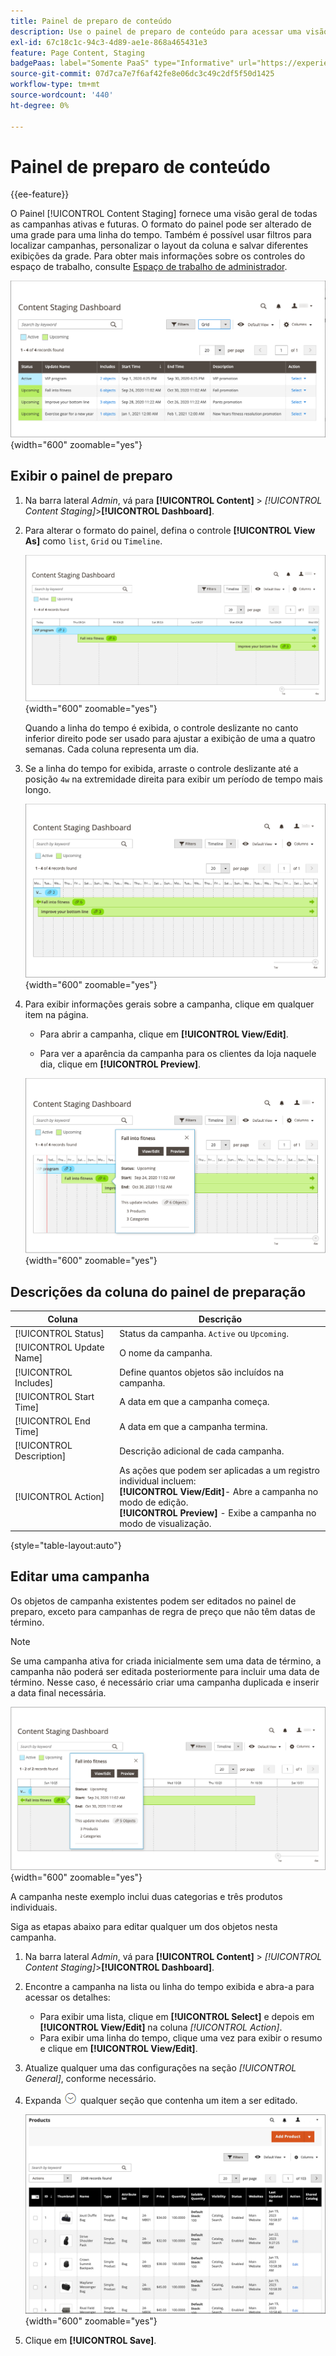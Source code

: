 ```yaml
---
title: Painel de preparo de conteúdo
description: Use o painel de preparo de conteúdo para acessar uma visão geral de todas as campanhas ativas e futuras.
exl-id: 67c18c1c-94c3-4d89-ae1e-868a465431e3
feature: Page Content, Staging
badgePaas: label="Somente PaaS" type="Informative" url="https://experienceleague.adobe.com/pt-br/docs/commerce/user-guides/product-solutions" tooltip="Aplica-se somente a projetos do Adobe Commerce na nuvem (infraestrutura do PaaS gerenciada pela Adobe) e a projetos locais."
source-git-commit: 07d7ca7e7f6af42fe8e06dc3c49c2df5f50d1425
workflow-type: tm+mt
source-wordcount: '440'
ht-degree: 0%

---
```


# Painel de preparo de conteúdo

{{ee-feature}}

O Painel [!UICONTROL Content Staging] fornece uma visão geral de todas as campanhas ativas e futuras. O formato do painel pode ser alterado de uma grade para uma linha do tempo. Também é possível usar filtros para localizar campanhas, personalizar o layout da coluna e salvar diferentes exibições da grade. Para obter mais informações sobre os controles do espaço de trabalho, consulte [Espaço de trabalho de administrador](../getting-started/admin-workspace.md).

![Painel de preparo na exibição de grade](./assets/content-staging-grid-view.png){width="600" zoomable="yes"}

## Exibir o painel de preparo

1. Na barra lateral _Admin_, vá para **[!UICONTROL Content]** > _[!UICONTROL Content Staging]_>**[!UICONTROL Dashboard]**.

1. Para alterar o formato do painel, defina o controle **[!UICONTROL View As]** como `list`, `Grid` ou `Timeline`.

   ![Modo de exibição de Linha do Tempo](./assets/content-staging-dashboard-timeline.png){width="600" zoomable="yes"}

   Quando a linha do tempo é exibida, o controle deslizante no canto inferior direito pode ser usado para ajustar a exibição de uma a quatro semanas. Cada coluna representa um dia.

1. Se a linha do tempo for exibida, arraste o controle deslizante até a posição `4w` na extremidade direita para exibir um período de tempo mais longo.

   ![Exibição de quatro semanas](./assets/content-staging-timeline-4-week-view.png){width="600" zoomable="yes"}

1. Para exibir informações gerais sobre a campanha, clique em qualquer item na página.

   - Para abrir a campanha, clique em **[!UICONTROL View/Edit]**.

   - Para ver a aparência da campanha para os clientes da loja naquele dia, clique em **[!UICONTROL Preview]**.

   ![Informações da campanha](./assets/content-staging-campaign-info.png){width="600" zoomable="yes"}

## Descrições da coluna do painel de preparação

| Coluna | Descrição |
|--- |--- |
| [!UICONTROL Status] | Status da campanha. `Active` ou `Upcoming`. |
| [!UICONTROL Update Name] | O nome da campanha. |
| [!UICONTROL Includes] | Define quantos objetos são incluídos na campanha. |
| [!UICONTROL Start Time] | A data em que a campanha começa. |
| [!UICONTROL End Time] | A data em que a campanha termina. |
| [!UICONTROL Description] | Descrição adicional de cada campanha. |
| [!UICONTROL Action] | As ações que podem ser aplicadas a um registro individual incluem:<br/>**[!UICONTROL View/Edit]**- Abre a campanha no modo de edição.<br/>**[!UICONTROL Preview]** - Exibe a campanha no modo de visualização. |

{style="table-layout:auto"}

## Editar uma campanha

Os objetos de campanha existentes podem ser editados no painel de preparo, exceto para campanhas de regra de preço que não têm datas de término.

>[!NOTE]
>
>Se uma campanha ativa for criada inicialmente sem uma data de término, a campanha não poderá ser editada posteriormente para incluir uma data de término. Nesse caso, é necessário criar uma campanha duplicada e inserir a data final necessária.

![Detalhes da campanha](./assets/content-staging-dashboard-view-edit.png){width="600" zoomable="yes"}

A campanha neste exemplo inclui duas categorias e três produtos individuais.

Siga as etapas abaixo para editar qualquer um dos objetos nesta campanha.

1. Na barra lateral _Admin_, vá para **[!UICONTROL Content]** > _[!UICONTROL Content Staging]_>**[!UICONTROL Dashboard]**.

1. Encontre a campanha na lista ou linha do tempo exibida e abra-a para acessar os detalhes:

   - Para exibir uma lista, clique em **[!UICONTROL Select]** e depois em **[!UICONTROL View/Edit]** na coluna _[!UICONTROL Action]_.
   - Para exibir uma linha do tempo, clique uma vez para exibir o resumo e clique em **[!UICONTROL View/Edit]**.

1. Atualize qualquer uma das configurações na seção _[!UICONTROL General]_, conforme necessário.

1. Expanda ![Seletor de expansão](../assets/icon-display-expand.png) qualquer seção que contenha um item a ser editado.

   ![Atualizando os produtos atribuídos de um item de campanha](./assets/content-staging-campaign-edit-products.png){width="600" zoomable="yes"}

1. Clique em **[!UICONTROL Save]**.
